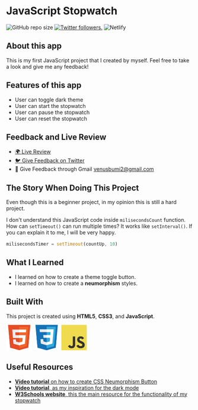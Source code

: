 # JavaScript Stopwatch

<p align="left">
  <img alt="GitHub repo size" src="https://img.shields.io/github/repo-size/vanzasetia/stopwatch-js?style=for-the-badge">
  <a href="https://twitter.com/vanzasetia" target="_blank"><img src="https://img.shields.io/twitter/follow/vanzasetia?logo=twitter&style=for-the-badge" alt="Twitter followers." /></a>
  <img alt="Netlify" src="https://img.shields.io/netlify/6641f5ac-2285-46ee-b859-659df2ef7610?style=for-the-badge">
</p>

## About this app
This is my first JavaScript project that I created by myself. Feel free to take a look and give me any feedback!

## Features of this app
* User can toggle dark theme
* User can start the stopwatch
* User can pause the stopwatch
* User can reset the stopwatch

## Feedback and Live Review

- [🌍 Live Review](https://vanzastopwatch.netlify.app/)
- [🐦 Give Feedback on Twitter](https://twitter.com/vanzasetia/status/1418065347815481348?s=19)
- 📧 Give Feedback through Gmail venusbumi2@gmail.com

## The Story When Doing This Project

Even though this is a beginner project, in my opinion this is still a hard project.

I don't understand this JavaScript code inside `milisecondsCount`
function. How can `setTimeout()` can run multiple times? It works like
`setInterval()`. If you can explain it to me, I will be very happy.

```javascript
milisecondsTimer = setTimeout(countUp, 10)
```

## What I Learned

- I learned on how to create a theme toggle button.
- I learned on how to create a **neumorphism** styles.

## Built With

This project is created using **HTML5**, **CSS3**, and **JavaScript**.

<p align="left">
  <img src="https://raw.githubusercontent.com/devicons/devicon/master/icons/html5/html5-original.svg" alt="" width="auto" height="70px">
  <img src="https://raw.githubusercontent.com/devicons/devicon/master/icons/css3/css3-original.svg" alt="" width="auto" height="70px">
  <img src="https://raw.githubusercontent.com/devicons/devicon/master/icons/javascript/javascript-original.svg" alt="" width="auto" height="70px">
</p>

## Useful Resources

- [**Video tutorial** on how to create CSS Neumorphism Button](https://youtu.be/rvFlpssSj2c)
- [**Video tutorial**, as my inspiration for the dark mode](https://youtu.be/uGx9J4zRf2U)
- [**W3Schools website**, this the main resource for the functionality of my stopwatch](https://www.w3schools.com/jsref/met_win_cleartimeout.asp)
